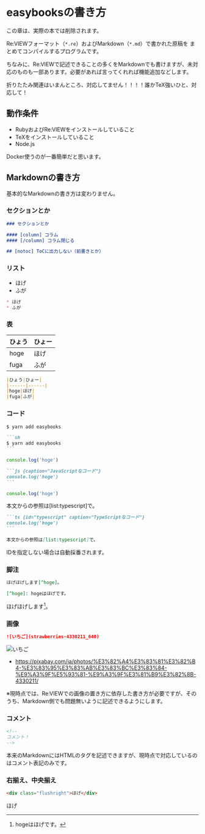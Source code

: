 # easybooksの書き方

この章は、実際の本では削除されます。


Re:VIEWフォーマット（`*.re`）およびMarkdown（`*.md`）で書かれた原稿を
まとめてコンパイルするプログラムです。

ちなみに、Re:VIEWで記述できることの多くをMarkdownでも書けますが、未対応のものも一部あります。必要があれば言ってくれれば機能追加などします。

折りたたみ関連はいまんところ、対応してません！！！！誰かTeX強いひと、対応して！

## 動作条件

* RubyおよびRe:VIEWをインストールしていること
* TeXをインストールしていること
* Node.js

Docker使うのが一番簡単だと思います。

## Markdownの書き方

基本的なMarkdownの書き方は変わりません。

### セクションとか

```md {caption="セクションの書き方"}
### セクションとか

#### [column] コラム
#### [/column] コラム閉じる

## [notoc] ToCに出力しない（前書きとか）
```

### リスト

* ほげ
* ふが

```md {caption="リストの書き方"}
* ほげ
* ふが
```

### 表

|ひょう|ひょー|
|------|------|
|hoge|ほげ|
|fuga|ふが|

```md {caption="Markdownなら表も簡単です"}
|ひょう|ひょー|
|------|------|
|hoge|ほげ|
|fuga|ふが|
```

### コード

```sh
$ yarn add easybooks
```

````md {caption="言語にshを指定するとRe:VIEWでいうcmdに変換されます"}
```sh
$ yarn add easybooks
```
````

```js {caption="JavaScriptなコード"}
console.log('hoge')
```

````md {caption="captionの指定もできます"}
```js {caption="JavaScriptなコード"}
console.log('hoge')
```
````

```ts {id="typescript" caption="TypeScriptなコード"}
console.log('hoge')
```

本文からの参照は[list:typescript]で。

````md {caption="IDも指定できます"}
```ts {id="typescript" caption="TypeScriptなコード"}
console.log('hoge')
```

本文からの参照は[list:typescript]で。
````

IDを指定しない場合は自動採番されます。

### 脚注

```md {caption="脚注の書き方"}
ほげほげします[^hoge]。

[^hoge]: hogeはほげです。
```

ほげほげします[^hoge]。

[^hoge]: hogeはほげです。

### 画像

```md
![いちご](strawberries-4330211_640)
```

![いちご](strawberries-4330211_640)

* https://pixabay.com/ja/photos/%E3%82%A4%E3%83%81%E3%82%B4-%E3%83%95%E3%83%AB%E3%83%BC%E3%83%84-%E9%A3%9F%E5%93%81-%E9%A3%9F%E3%81%B9%E3%82%8B-4330211/

※現時点では、Re:VIEWでの画像の置き方に依存した書き方が必要ですが、そのうち、Markdown側でも問題無いように記述できるようにします。


### コメント

````md {caption="コメント"}
<!--
コメント！
-->
````

<!--
コメント！
-->

本来のMarkdownにはHTMLのタグを記述できますが、現時点で対応しているのはコメント表記のみです。

### 右揃え、中央揃え

````md {caption="右揃え"}
<div class="flushright">ほげ</div>
````

<div class="flushright">ほげ</div>

